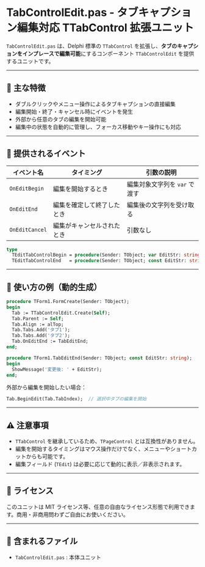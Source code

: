 # TabControlEdit.pas - タブキャプション編集対応 TTabControl 拡張ユニット

`TabControlEdit.pas` は、Delphi 標準の `TTabControl` を拡張し、**タブのキャプションをインプレースで編集可能**にするコンポーネント `TTabControlEdit` を提供するユニットです。

---

## 📌 主な特徴

- ダブルクリックやメニュー操作によるタブキャプションの直接編集
- 編集開始・終了・キャンセル時にイベントを発生
- 外部から任意のタブの編集を開始可能
- 編集中の状態を自動的に管理し、フォーカス移動やキー操作にも対応

---

## 🔧 提供されるイベント

| イベント名        | タイミング              | 引数の説明                       |
|-------------------|--------------------------|----------------------------------|
| `OnEditBegin`     | 編集を開始するとき       | 編集対象文字列を `var` で渡す   |
| `OnEditEnd`       | 編集を確定して終了したとき| 編集後の文字列を受け取る        |
| `OnEditCancel`    | 編集がキャンセルされたとき| 引数なし                         |

```pascal
type
  TEditTabControlBegin = procedure(Sender: TObject; var EditStr: string) of object;
  TEditTabControlEnd   = procedure(Sender: TObject; const EditStr: string) of object;
```

---

## 🚀 使い方の例（動的生成）

```pascal
procedure TForm1.FormCreate(Sender: TObject);
begin
  Tab := TTabControlEdit.Create(Self);
  Tab.Parent := Self;
  Tab.Align := alTop;
  Tab.Tabs.Add('タブ1');
  Tab.Tabs.Add('タブ2');
  Tab.OnEditEnd := TabEditEnd;
end;

procedure TForm1.TabEditEnd(Sender: TObject; const EditStr: string);
begin
  ShowMessage('変更後: ' + EditStr);
end;
```

外部から編集を開始したい場合：

```pascal
Tab.BeginEdit(Tab.TabIndex);  // 選択中タブの編集を開始
```

---

## ⚠ 注意事項

- `TTabControl` を継承しているため、`TPageControl` とは互換性がありません。
- 編集を開始するタイミングはマウス操作だけでなく、メニューやショートカットからも可能です。
- 編集フィールド (`TEdit`) は必要に応じて動的に表示／非表示されます。

---

## 📝 ライセンス

このユニットは MIT ライセンス等、任意の自由なライセンス形態で利用できます。商用・非商用問わずご自由にお使いください。

---

## 📁 含まれるファイル

- `TabControlEdit.pas` : 本体ユニット
